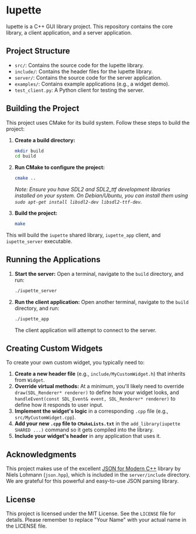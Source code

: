 # Iupette

Iupette is a C++ GUI library project. This repository contains the core library, a client application, and a server application.

## Project Structure

- `src/`: Contains the source code for the Iupette library.
- `include/`: Contains the header files for the Iupette library.
- `server/`: Contains the source code for the server application.
- `examples/`: Contains example applications (e.g., a widget demo).
- `test_client.py`: A Python client for testing the server.

## Building the Project

This project uses CMake for its build system. Follow these steps to build the project:

1.  **Create a build directory:**
    ```bash
    mkdir build
    cd build
    ```

2.  **Run CMake to configure the project:**
    ```bash
    cmake ..
    ```
    *Note: Ensure you have SDL2 and SDL2_ttf development libraries installed on your system. On Debian/Ubuntu, you can install them using `sudo apt-get install libsdl2-dev libsdl2-ttf-dev`.*

3.  **Build the project:**
    ```bash
    make
    ```

This will build the `iupette` shared library, `iupette_app` client, and `iupette_server` executable.

## Running the Applications

1.  **Start the server:**
    Open a terminal, navigate to the `build` directory, and run:
    ```bash
    ./iupette_server
    ```

2.  **Run the client application:**
    Open another terminal, navigate to the `build` directory, and run:
    ```bash
    ./iupette_app
    ```
    The client application will attempt to connect to the server.

## Creating Custom Widgets

To create your own custom widget, you typically need to:

1.  **Create a new header file** (e.g., `include/MyCustomWidget.h`) that inherits from `Widget`.
2.  **Override virtual methods:** At a minimum, you'll likely need to override `draw(SDL_Renderer* renderer)` to define how your widget looks, and `handleEvent(const SDL_Event& event, SDL_Renderer* renderer)` to define how it responds to user input.
3.  **Implement the widget's logic** in a corresponding `.cpp` file (e.g., `src/MyCustomWidget.cpp`).
4.  **Add your new `.cpp` file to `CMakeLists.txt`** in the `add_library(iupette SHARED ...)` command so it gets compiled into the library.
5.  **Include your widget's header** in any application that uses it.

## Acknowledgments

This project makes use of the excellent [JSON for Modern C++](https://github.com/nlohmann/json) library by Niels Lohmann (`json.hpp`), which is included in the `server/include` directory. We are grateful for this powerful and easy-to-use JSON parsing library.

## License

This project is licensed under the MIT License. See the `LICENSE` file for details. Please remember to replace "Your Name" with your actual name in the LICENSE file.
